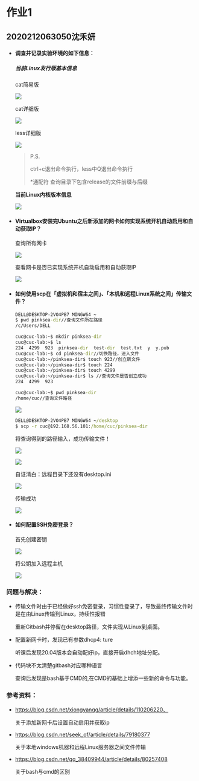 # 作业1

## 2020212063050沈禾妍

- #### 调查并记录实验环境的如下信息：

  ##### **当前Linux发行版基本信息**

  cat简易版
  
  ![](/img/1simple.jpg)

  cat详细版

  ![](/img/1detailed.jpg)

  less详细版

  ![](img/1less.jpg)

  > P.S.
  >
  > ctrl+c退出命令执行，less中Q退出命令执行
  >
  > *通配符 查询目录下包含release的文件前缀与后缀

  **当前Linux内核版本信息**

  ![](img/1kernel_version.jpg)
  
- #### Virtualbox安装完Ubuntu之后新添加的网卡如何实现系统开机自动启用和自动获取IP？

  查询所有网卡

  ![](img/2look_up.jpg)

  查看网卡是否已实现系统开机自动启用和自动获取IP

  ![](img/2result.jpg)

- #### 如何使用scp在「虚拟机和宿主之间」、「本机和远程Linux系统之间」传输文件？

  ```cmd
  DELL@DESKTOP-2VO4PB7 MINGW64 ~
  $ pwd pinksea-dir//查询文件所在路径
  /c/Users/DELL
  
  cuc@cuc-lab:~$ mkdir pinksea-dir
  cuc@cuc-lab:~$ ls
  224  4299  923  pinksea-dir  test-dir  test.txt  y  y.pub
  cuc@cuc-lab:~$ cd pinksea-dir//切换路径，进入文件
  cuc@cuc-lab:~/pinksea-dir$ touch 923//创立新文件
  cuc@cuc-lab:~/pinksea-dir$ touch 224
  cuc@cuc-lab:~/pinksea-dir$ touch 4299
  cuc@cuc-lab:~/pinksea-dir$ ls //查询文件是否创立成功
  224  4299  923
  
  cuc@cuc-lab:~$ pwd pinksea-dir
  /home/cuc//查询文件路径
  ```

  ![](img/3.2creating.jpg)

  ```cmd
  DELL@DESKTOP-2VO4PB7 MINGW64 ~/desktop
  $ scp -r cuc@192.168.56.101:/home/cuc/pinksea-dir
  ```

  将查询得到的路径输入，成功传输文件！

  ![](img/3.2result.jpg)

  ![](img/3.1finalresult.jpg)

  

  

  自证清白：远程目录下还没有desktop.ini

  ![](img/3.1prove.jpg)

  传输成功

  ![](img/3.1result.jpg)

  

  

- #### 如何配置SSH免密登录？

  首先创建密钥

  ![](img/4creating_key.jpg)
  
  将公钥加入远程主机
  
  ![](img/4adding_key.jpg)







### 问题与解决：

- 传输文件时由于已经做好ssh免密登录，习惯性登录了，导致最终传输文件时是在由Linux传输到Linux，持续性报错

  重新Gitbash并停留在desktop路径，文件实现从Linux到桌面。

- 配置新网卡时，发现已有参数dhcp4: ture

  听课后发现20.04版本会自动配好ip，直接开启dhch地址分配。

- 代码块不太清楚gitbash对应哪种语言

  查询后发现是bash基于CMD的,在CMD的基础上增添一些新的命令与功能。



### 参考资料：

- https://blog.csdn.net/xiongyangg/article/details/110206220、

  关于添加新网卡后设置自动启用并获取ip

- https://blog.csdn.net/seek_of/article/details/79180377

  关于本地windows机器和远程Linux服务器之间文件传输 

- https://blog.csdn.net/qq_38409944/article/details/80257408

  关于bash与cmd的区别